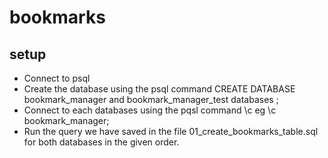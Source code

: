 # bookmarks

## setup
  * Connect to psql
  * Create the database using the psql command CREATE DATABASE bookmark_manager and bookmark_manager_test databases ;
  * Connect to each  databases using the pqsl command \c eg \c bookmark_manager;
  * Run the query we have saved in the file 01_create_bookmarks_table.sql for both databases in the given order.
